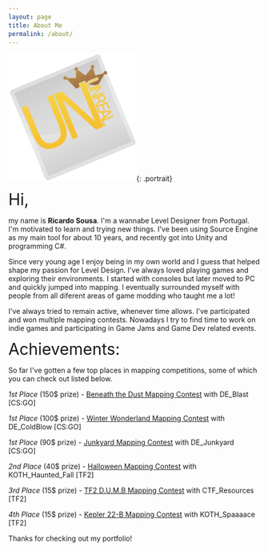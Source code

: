 ```yaml
---
layout: page
title: About Me
permalink: /about/
---
```


[![A picture of me](/images/avatar2.jpg)](/images/avatar2.jpg){: .portrait}


<font size="6">Hi,</font> <p>my name is **Ricardo Sousa**. I'm a wannabe Level Designer from Portugal. I'm motivated to learn and trying new things. I've been using Source Engine as my main tool for about 10 years, and recently got into Unity and programming C#.</p>

<p>Since very young age I enjoy being in my own world and I guess that helped shape my passion for Level Design. I've always loved playing games and exploring their environments. I started with consoles but later moved to PC and quickly jumped into mapping. I eventually surrounded myself with people from all diferent areas of game modding who taught me a lot!</p>

</p>I've always tried to remain active, whenever time allows. I've participated and won multiple mapping contests. Nowadays I try to find time to work on indie games and participating in Game Jams and Game Dev related events.</p>


<font size="6">Achievements:</font>

So far I've gotten a few top places in mapping competitions, some of which you can check out listed below.


_1st Place_ (150$ prize) - <a href="http://gamebanana.com/contests/winners/69">Beneath the Dust Mapping Contest</a> with DE_Blast [CS:GO]

_1st Place_ (100$ prize) - <a href="http://gamebanana.com/contests/winners/31">Winter Wonderland Mapping Contest</a> with DE_ColdBlow [CS:GO]

_1st Place_ (90$ prize) - <a href="http://gamebanana.com/contests/winners/23">Junkyard Mapping Contest</a> with DE_Junkyard [CS:GO]

_2nd Place_ (40$ prize) - <a href="http://gamebanana.com/contests/winners/8">Halloween Mapping Contest</a> with KOTH_Haunted_Fall [TF2]

_3rd Place_ (15$ prize) - <a href="http://gamebanana.com/contests/winners/4">TF2 D.U.M.B Mapping Contest</a> with CTF_Resources [TF2]

_4th Place_ (15$ prize) - <a href="http://gamebanana.com/contests/winners/16">Kepler 22-B Mapping Contest</a> with KOTH_Spaaaace [TF2]


Thanks for checking out my portfolio!
